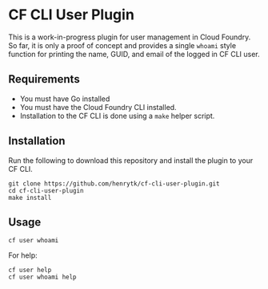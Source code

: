 # CF CLI User Plugin

This is a work-in-progress plugin for user management in Cloud Foundry. So far, it is only a proof of concept and provides a single `whoami` style function for printing the name, GUID, and email of the logged in CF CLI user.

## Requirements

* You must have Go installed
* You must have the Cloud Foundry CLI installed.
* Installation to the CF CLI is done using a `make` helper script.

## Installation

Run the following to download this repository and install the plugin to your CF CLI.

```
git clone https://github.com/henrytk/cf-cli-user-plugin.git
cd cf-cli-user-plugin
make install
```

## Usage

```
cf user whoami
```

For help:

```
cf user help
cf user whoami help
```